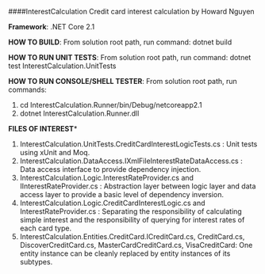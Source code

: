 ####InterestCalculation
Credit card interest calculation by Howard Nguyen

**Framework**: .NET Core 2.1

**HOW TO BUILD**:
From solution root path, run command: dotnet build

**HOW TO RUN UNIT TESTS**:
From solution root path, run command: dotnet test InterestCalculation.UnitTests

**HOW TO RUN CONSOLE/SHELL TESTER**:
From solution root path, run commands:
1. cd InterestCalculation.Runner/bin/Debug/netcoreapp2.1
2. dotnet InterestCalculation.Runner.dll

**FILES OF INTEREST***
1. InterestCalculation.UnitTests.CreditCardInterestLogicTests.cs : Unit tests using xUnit and Moq.
2. InterestCalculation.DataAccess.IXmlFileInterestRateDataAccess.cs : Data access interface to provide dependency injection.
3. InterestCalculation.Logic.InterestRateProvider.cs and IInterestRateProvider.cs : Abstraction layer between logic layer and data access layer to provide a basic level of dependency inversion.
4. InterestCalculation.Logic.CreditCardInterestLogic.cs and InterestRateProvider.cs : Separating the responsibility of calculating simple interest and the responsibility of querying for interest rates of each card type.
5. InterestCalculation.Entities.CreditCard.ICreditCard.cs, CreditCard.cs, DiscoverCreditCard.cs, MasterCardCreditCard.cs, VisaCreditCard: One entity instance can be cleanly replaced by entity instances of its subtypes.
